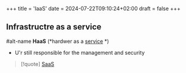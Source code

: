 +++
title = 'IaaS'
date = 2024-07-22T09:10:24+02:00
draft = false
+++

## Infrastructre as a service 

#alt-name **HaaS**  (*hardwer as a [service](/obisdian_ntoes/notes_obsidian/Linux/service.md) *)

 - U'r still responsible for the management  and security 
	 


>[!quote] [SaaS](/SaaS.md)